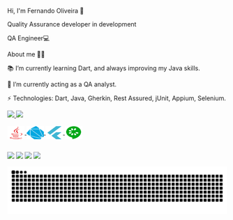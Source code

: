 Hi, I'm Fernando Oliveira 👋


Quality Assurance developer in development


QA Engineer💻

About me 👨‍💻

📚 I’m currently learning Dart, and always improving my Java skills.

🧐 I’m currently acting as a QA analyst.

⚡ Technologies: Dart, Java, Gherkin, Rest Assured, jUnit, Appium, Selenium.

<div>
  <a href="https://github.com/brouklins">
  <img height="180em" src="https://github-readme-stats.vercel.app/api?username=brouklins&show_icons=true&theme=dracula&include_all_commits=true&count_private=true"/>
  <img height="180em" src="https://github-readme-stats.vercel.app/api/top-langs/?username=brouklins&layout=compact&langs_count=7&theme=dracula"/>
</div>
<div style="display: inline_block"><br>
  <img align="center" alt="Fer-Java" height="30" width="40" src="https://raw.githubusercontent.com/devicons/devicon/master/icons/java/java-plain.svg">
  <img align="center" alt="Fer-Dart" height="30" width="40" src="https://raw.githubusercontent.com/devicons/devicon/master/icons/dart/dart-plain.svg">
  <img align="center" alt="Fer-Flutter" height="30" width="40" src="https://raw.githubusercontent.com/devicons/devicon/master/icons/flutter/flutter-plain.svg">
  <img align="center" alt="Fer-Cucumber" height="30" width="40" src="https://raw.githubusercontent.com/devicons/devicon/master/icons/cucumber/cucumber-plain.svg">
</div>
  
  ##
  
  <div> 
  <a href="https://www.instagram.com/fernando_brks" target="_blank"><img src="https://img.shields.io/badge/-Instagram-%23E4405F?style=for-the-badge&logo=instagram&logoColor=white" target="_blank"></a>
 <a href="https://discord.gg/G9GPg5SA75" target="_blank"><img src="https://img.shields.io/badge/Discord-7289DA?style=for-the-badge&logo=discord&logoColor=white" target="_blank"></a> 
  <a href = "mailto:fernandoaugusto_ufu@yahoo.com.br"><img src="https://img.shields.io/badge/-Gmail-%23333?style=for-the-badge&logo=gmail&logoColor=white" target="_blank"></a>
  <a href="https://www.linkedin.com/in/fernando-oliveira-a2abb3211/" target="_blank"><img src="https://img.shields.io/badge/-LinkedIn-%230077B5?style=for-the-badge&logo=linkedin&logoColor=white" target="_blank"></a> 
 
  ![Snake animation](https://github.com/brouklins/brouklins/blob/output/github-contribution-grid-snake.svg)
 
</div>

